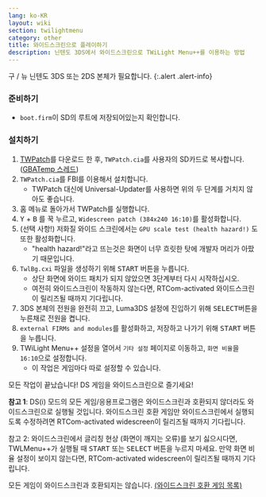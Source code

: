 ```yaml
---
lang: ko-KR
layout: wiki
section: twilightmenu
category: other
title: 와이드스크린으로 플레이하기
description: 닌텐도 3DS에서 와이드스크린으로 TWiLight Menu++를 이용하는 방법
---
```


구 / 뉴 닌텐도 3DS 또는 2DS 본체가 필요합니다.
{:.alert .alert-info}

### 준비하기
- `boot.firm`이 SD의 루트에 저장되어있는지 확인합니다.

### 설치하기
1. [TWPatch](https://sono.9net.org/hebrew/TWPatch/data/TWPatch.cia)를 다운로드 한 후, `TWPatch.cia`를 사용자의 SD카드로 복사합니다. ([GBATemp 스레드](https://gbatemp.net/threads/twpatcher-ds-i-mode-screen-filters-and-patches.542694/))
1. `TWPatch.cia`를 FBI를 이용해서 설치합니다.
   - TWPatch 대신에 Universal-Updater를 사용하면 위의 두 단계를 거치지 않아도 좋습니다.
1. 홈 메뉴로 돌아가서 TWPatch를 실행합니다.
1. <kbd class="face">Y</kbd> + <kbd class="face">B</kbd> 를 꾹 누르고, `Widescreen patch (384x240 16:10)`를 활성화합니다.
1. (선택 사항!) 저화질 와이드 스크린에서는 `GPU scale test (health hazard!)` 도또한 활성화합니다.
   - "health hazard!"라고 뜨는것은 화면이 너무 흐릿한 탓에 개발자 머리가 아팠기 때문입니다.
1. `TwlBg.cxi` 파일을 생성하기 위해 <kbd>START</kbd> 버튼을 누릅니다.
   - 상단 화면에 와이드 패치가 되지 않았으면 3단계부터 다시 시작하십시오.
   - 여전히 와이드스크린이 작동하지 않는다면, RTCom-activated 와이드스크린이 릴리즈될 때까지 기다립니다.
1. 3DS 본체의 전원을 완전히 끄고, Luma3DS 설정에 진입하기 위해 <kbd>SELECT</kbd>버튼을 누른채로 전원을 켭니다.
1. `external FIRMs and modules`를 활성화하고, 저장하고 나가기 위해 <kbd>START</kbd> 버튼을 누릅니다.
1. TWiLight Menu++ 설정을 열어서 `기타 설정` 페이지로 이동하고, `화면 비율`을 `16:10`으로 설정합니다.
   - 이 작업은 게임마다 따로 설정할 수 있습니다.

모든 작업이 끝났습니다! DS 게임을 와이드스크린으로 즐기세요!

**참고 1**: DS(i) 모드의 모든 게임/응용프로그램은 와이드스크린과 호환되지 않더라도 와이드스크린으로 실행될 것입니다. 와이드스크린 호환 게임만 와이드스크린에서 실행되도록 수정하려면 RTCom-activated widescreen이 릴리즈될 때까지 기다립니다.

참고 2: 와이드스크린에서 글리칭 현상 (화면이 깨지는 오류)를 보기 싫으시다면, TWLMenu++가 실행될 때 <kbd>START</kbd> 또는 <kbd>SELECT</kbd> 버튼을 누르지 마세요. 만약 화면 비율 설정이 보이지 않는다면, RTCom-activated widescreen이 릴리즈될 때까지 기다립니다.

모든 게임이 와이드스크린과 호환되지는 않습니다. [(와이드스크린 호환 게임 목록)](https://github.com/DS-Homebrew/TWiLightMenu/blob/master/7zfile/3DS%20-%20CFW%20users/Games%20supported%20with%20widescreen.txt)
